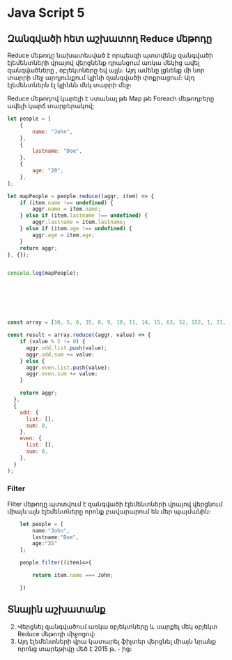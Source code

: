 # Java Script 5

## Զանգվածի հետ աշխատող Reduce մեթոդը

Reduce մեթոդը նախատեսված է որպեսզի պտտվենք զանգվածի էլեմենտների վրայով վերցնենք դրանցում առկա մեկից ավել զանգվածները , օբյեկտները եվ այլն։
Այդ ամենը լցնենք մի նոր տարրի մեջ արդյունքում կլինի զանգվածի փոքրացում։
Այդ էլեմենտներն էլ կլինեն մեկ տարրի մեջ։

Reduce մեթոդով կարելի է ստանալ թե Map թե Foreach մեթոդբերը ավելի կարճ տարբերակով;

```js
let people = [
    {
        name: "John",
    },
    {
        lastname: "Doe",
    },
    {
        age: "20",
    },
];

let mapPeople = people.reduce((aggr, item) => {
    if (item.name !== undefined) {
        aggr.name = item.name;
    } else if (item.lastname !== undefined) {
        aggr.lastname = item.lastname;
    } else if (item.age !== undefined) {
        aggr.age = item.age;
    }
    return aggr;
}, {});


console.log(mapPeople);







const array = [10, 5, 6, 35, 8, 9, 10, 11, 14, 15, 63, 52, 152, 1, 21, 5];

const result = array.reduce((aggr, value) => {
    if (value % 2 != 0) {
      aggr.odd.list.push(value);
      aggr.odd.sum += value;
    } else {
      aggr.even.list.push(value);
      aggr.even.sum += value;
    }

    return aggr;
  },
  {
    odd: {
      list: [],
      sum: 0,
    },
    even: {
      list: [],
      sum: 0,
    },
  }
);
```


### Filter

Filter մեթոդը պտտվում է զանգվածի էլեմենտների վրայով վերցնում միայն այն էլեմենտները որոնք բավարարում են մեր պայմանին։

```js
    let people = [
        name:"John",
        lastname:"Doe",
        age:"35"
    ];

    people.filter((item)=>{

        return item.name === John;

    })
```



## Տնային աշխատանք


2. Վերցնել զանգվածում առկա օբյեկտները և սարքել մեկ օբյեկտ Reduce մեթոդի միջոցով։
3. Այդ էլեմենտների վրա կատարել ֆիլտեր վերցնել միայն նրանք որոնց տարեթիվը մեծ է 2015 թ․ - ից։
